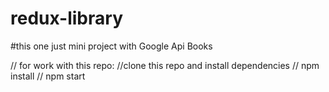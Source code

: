 # redux-library

#this one just mini project with Google Api Books

// for work with this repo:
//clone this repo and install dependencies 
// npm install 
// npm start

